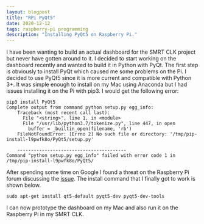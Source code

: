 ```yaml
---
layout: blogpost
title: "RPi PyQt5"
date: 2020-12-12
tags: raspberry-pi programming
description: "Installing PyQt5 on Raspberry Pi."
---
```


I have been wanting to build an actual dashboard for the SMRT CLK project but never have gotten around to it. I decided to start working on the dashboard recently and wanted to build it in Python with PyQt. The first step is obviously to install PyQt which caused me some problems on the Pi. I decided to use PyQt5 since it is more current and compatible with Python 3+. It was simple enough to install on my Mac using Anaconda but I had issues installing it on the Pi with pip3. I would get the following error:
```
pip3 install PyQt5
Complete output from command python setup.py egg_info:
    Traceback (most recent call last):
      File "<string>", line 1, in <module>
      File "/usr/lib/python3.7/tokenize.py", line 447, in open
        buffer = _builtin_open(filename, 'rb')
    FileNotFoundError: [Errno 2] No such file or directory: '/tmp/pip-install-l9pwfk8o/PyQt5/setup.py'
    
    ----------------------------------------
Command "python setup.py egg_info" failed with error code 1 in /tmp/pip-install-l9pwfk8o/PyQt5/
```

After spending some time on Google I found a threat on the Raspberry Pi forum discussing the <a href="https://www.raspberrypi.org/forums/viewtopic.php?t=257914" target="_blank">issue</a>. The install command that I finally got to work is shown below.
```
sudo apt-get install qt5-default pyqt5-dev pyqt5-dev-tools
```

I can now prototype the dashboard on my Mac and also run it on the Raspberry Pi in my SMRT CLK.
